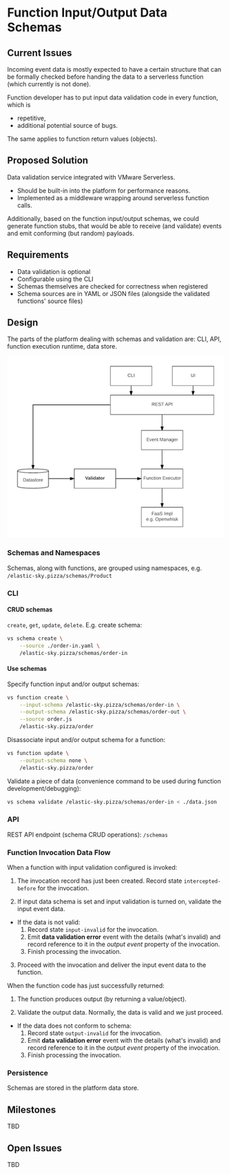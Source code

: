 # Function Input/Output Data Schemas



## Current Issues
  
Incoming event data is mostly expected to have a certain structure that can be formally checked before handing the data to a serverless function (which currently is not done).

Function developer has to put input data validation code in every function, which is
  - repetitive,
  - additional potential source of bugs.

The same applies to function return values (objects).


## Proposed Solution

Data validation service integrated with VMware Serverless.
  - Should be built-in into the platform for performance reasons.
  - Implemented as a middleware wrapping around serverless function calls.

Additionally, based on the function input/output schemas, we could generate function stubs, that would be able to receive (and validate) events and emit conforming (but random) payloads. 


## Requirements
  
  - Data validation is optional
  - Configurable using the CLI
  - Schemas themselves are checked for correctness when registered
  - Schema sources are in YAML or JSON files (alongside the validated functions' source files)


## Design

The parts of the platform dealing with schemas and validation are: CLI, API, function execution runtime, data store.

![schemas](schemas.png  "Validation Design")


### Schemas and Namespaces

Schemas, along with functions, are grouped using namespaces, e.g. `/elastic-sky.pizza/schemas/Product`


### CLI

#### CRUD schemas

`create`, `get`, `update`, `delete`. E.g. create schema:

```bash
vs schema create \
    --source ./order-in.yaml \
    /elastic-sky.pizza/schemas/order-in
```

#### Use schemas

Specify function input and/or output schemas:
```bash
vs function create \
    --input-schema /elastic-sky.pizza/schemas/order-in \
    --output-schema /elastic-sky.pizza/schemas/order-out \
    --source order.js
    /elastic-sky.pizza/order
```

Disassociate input and/or output schema for a function:
```bash
vs function update \
    --output-schema none \
    /elastic-sky.pizza/order
```

Validate a piece of data (convenience command to be used during function development/debugging):
```bash
vs schema validate /elastic-sky.pizza/schemas/order-in < ./data.json
```


### API

REST API endpoint (schema CRUD operations): `/schemas`


### Function Invocation Data Flow

When a function with input validation configured is invoked:

1. The invocation record has just been created. Record state `intercepted-before` for the invocation.

2. If input data schema is set and input validation is turned on, validate the input event data. 
  - If the data is not valid:
    1. Record state `input-invalid` for the invocation.
    2. Emit **data validation error** event with the details (what's invalid) and record reference to it in the _output event_ property of the invocation.
    3. Finish processing the invocation. 

3. Proceed with the invocation and deliver the input event data to the function.


When the function code has just successfully returned: 

1. The function produces output (by returning a value/object). 

2. Validate the output data. Normally, the data is valid and we just proceed.
  - If the data does not conform to schema:
    1. Record state `output-invalid` for the invocation.
    2. Emit **data validation error** event with the details (what's invalid) and record reference to it in the _output event_ property of the invocation.
    3. Finish processing the invocation.

### Persistence

Schemas are stored in the platform data store.


## Milestones

TBD


## Open Issues

TBD
